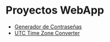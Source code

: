 # Proyectos WebApp

- [Generador de Contraseñas](https://github.com/AyudaEnPython/Proyectos/tree/main/WEBAPP/generador_password)
- [UTC Time Zone Converter](https://github.com/AyudaEnPython/Proyectos/tree/main/WEBAPP/time_zone_converter)
